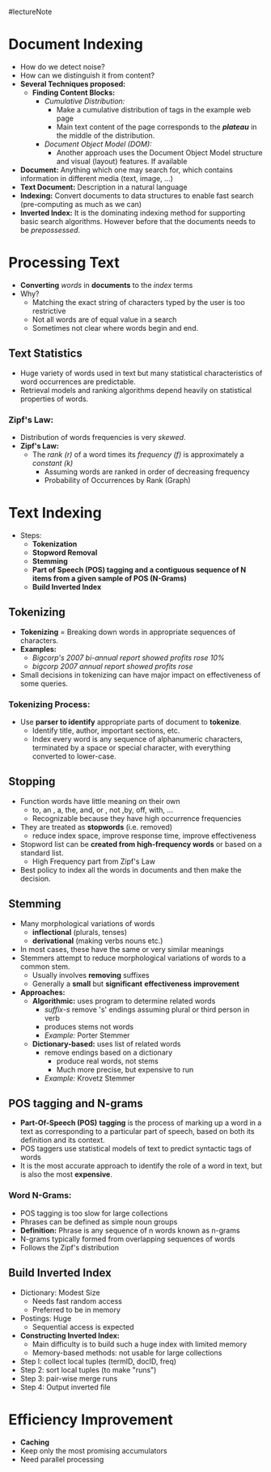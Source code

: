 #lectureNote
# Document Indexing
- How do we detect noise?
- How can we distinguish it from content?
- **Several Techniques proposed:**
	- **Finding Content Blocks:**
		- *Cumulative Distribution:*
			- Make a cumulative distribution of tags in the example web page
			- Main text content of the page corresponds to the ***plateau*** in the middle of the distribution.
		- *Document Object Model (DOM):*
			- Another approach uses the Document Object Model structure and visual (layout) features. If available
- **Document:** Anything which one may search for, which contains information in different media (text, image, ...)
- **Text Document:** Description in a natural language
- **Indexing:** Convert documents to data structures to enable fast search (pre-computing as much as we can)
- **Inverted Index:** It is the dominating indexing method for supporting basic search algorithms. However before that the documents needs to be *prepossessed*.

# Processing Text
- **Converting** *words* in **documents** to the *index* terms
- Why?
	- Matching the exact string of characters typed by the user is too restrictive
	- Not all words are of equal value in a search
	- Sometimes not clear where words begin and end.
## Text Statistics
- Huge variety of words used in text but many statistical characteristics of word occurrences are predictable.
- Retrieval models and ranking algorithms depend heavily on statistical properties of words.
### Zipf's Law:
- Distribution of words frequencies is very *skewed*.
- **Zipf's Law:**
	- The *rank (r)* of a word times its *frequency (f)* is approximately a *constant (k)*
		- Assuming words are ranked in order of decreasing frequency
		- Probability of Occurrences by Rank (Graph)

# Text Indexing
- Steps:
	- **Tokenization**
	- **Stopword Removal**
	- **Stemming**
	- **Part of Speech (POS) tagging and a contiguous sequence of N items from a given sample of POS (N-Grams)**
	- **Build Inverted Index**

## Tokenizing
- **Tokenizing** = Breaking down words in appropriate sequences of characters.
- **Examples:**
	- *Bigcorp's 2007 bi-annual report showed profits rose 10%*
	- *bigcorp 2007 annual report showed profits rose*
- Small decisions in tokenizing can have major impact on effectiveness of some queries.
### Tokenizing Process:
- Use **parser to identify** appropriate parts of document to **tokenize**.
	- Identify title, author, important sections, etc.
	- Index every word is any sequence of alphanumeric characters, terminated by a space or special character, with everything converted to lower-case.

## Stopping
- Function words have little meaning on their own
	- to, an , a, the, and, or , not ,by, off, with, ...
	- Recognizable because they have high occurrence frequencies
- They are treated as **stopwords** (i.e. removed)
	- reduce index space, improve response time, improve effectiveness
- Stopword list can be **created from high-frequency words** or based on a standard list.
	- High Frequency part from Zipf's Law
- Best policy to index all the words in documents and then make the decision.

## Stemming
- Many morphological variations of words
	- **inflectional** (plurals, tenses)
	- **derivational** (making verbs nouns etc.)
- In most cases, these have the same or very similar meanings
- Stemmers attempt to reduce morphological variations of words to a common stem.
	- Usually involves **removing** suffixes
	- Generally a **small** but **significant** **effectiveness** **improvement**
- **Approaches:**
	- **Algorithmic:** uses program to determine related words
		- *suffix-s* remove 's' endings assuming plural or third person in verb
		- produces stems not words
		- *Example:* Porter Stemmer
	- **Dictionary-based:** uses list of related words
		- remove endings based on a dictionary
			- produce real words, not stems
			- Much more precise, but expensive to run
		- *Example:* Krovetz Stemmer

## POS tagging and N-grams
- **Part-Of-Speech (POS)** **tagging** is the process of marking up a word in a text as corresponding to a particular part of speech, based on both its definition and its context.
- POS taggers use statistical models of text to predict syntactic tags of words
- It is the most accurate approach to identify the role of a word in text, but is also the most **expensive**.
### Word N-Grams:
- POS tagging is too slow for large collections
- Phrases can be defined as simple noun groups
- **Definition:** Phrase is any sequence of n words known as n-grams
- N-grams typically formed from overlapping sequences of words
- Follows the Zipf's distribution

## Build Inverted Index
- Dictionary: Modest Size
	- Needs fast random access
	- Preferred to be in memory
- Postings: Huge
	- Sequential access is expected
- **Constructing Inverted Index:**
	- Main difficulty is to build such a huge index with limited memory
	- Memory-based methods: not usable for large collections
-   Step I: collect local tuples (termID, docID, freq)
-   Step 2: sort local tuples (to make "runs")
-   Step 3: pair-wise merge runs
-   Step 4: Output inverted file

# Efficiency Improvement
- **Caching**
- Keep only the most promising accumulators
- Need parallel processing